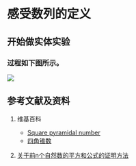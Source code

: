 # 感受数列的定义

## 开始做实体实验

### 过程如下图所示。

![](/images/数论/典型数列/感受数列的定义/1a1.jpg)

## 参考文献及资料

1. 维基百科
	- [Square pyramidal number](https://en.wikipedia.org/wiki/Square_pyramidal_number) 
	- [四角锥数](https://zh.wikipedia.org/wiki/%E5%9B%9B%E8%A7%92%E9%8C%90%E6%95%B8) 

2. [关于前n个自然数的平方和公式的证明方法](https://blog.csdn.net/Mmdapl/article/details/79660983)